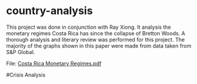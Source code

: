 # country-analysis
This project was done in conjunction with Ray Xiong. It analysis the monetary regimes Costa Rica has since the collapse of Bretton Woods. A thorough analysis and literary review was performed for this project. The majority of the graphs shown in this paper were made from data taken from S&amp;P Global.


File:  [Costa Rica Monetary Regimes.pdf](https://github.com/amezcua30e/country-analysis/files/15418520/Costa.Rica.Monetary.Regimes.pdf)


#Crisis Analysis
